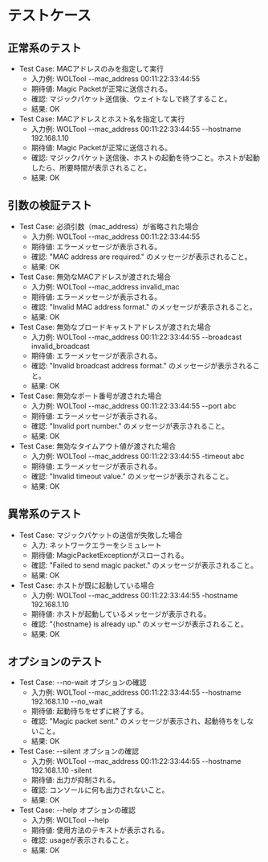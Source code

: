 # テストケース

## 正常系のテスト

- Test Case: MACアドレスのみを指定して実行
    - 入力例: WOLTool --mac_address 00:11:22:33:44:55
    - 期待値: Magic Packetが正常に送信される。
    - 確認: マジックパケット送信後、ウェイトなしで終了すること。
    - 結果: OK
- Test Case: MACアドレスとホスト名を指定して実行
    - 入力例: WOLTool --mac_address 00:11:22:33:44:55 --hostname 192.168.1.10
    - 期待値: Magic Packetが正常に送信される。
    - 確認: マジックパケット送信後、ホストの起動を待つこと。ホストが起動したら、所要時間が表示されること。
    - 結果: OK

## 引数の検証テスト

- Test Case: 必須引数（mac_address）が省略された場合
    - 入力例: WOLTool --mac_address 00:11:22:33:44:55
    - 期待値: エラーメッセージが表示される。
    - 確認: "MAC address are required." のメッセージが表示されること。
    - 結果: OK
- Test Case: 無効なMACアドレスが渡された場合
    - 入力例: WOLTool --mac_address invalid_mac
    - 期待値: エラーメッセージが表示される。
    - 確認: "Invalid MAC address format." のメッセージが表示されること。
    - 結果: OK
- Test Case: 無効なブロードキャストアドレスが渡された場合
    - 入力例: WOLTool --mac_address 00:11:22:33:44:55 --broadcast invalid_broadcast
    - 期待値: エラーメッセージが表示される。
    - 確認: "Invalid broadcast address format." のメッセージが表示されること。
    - 結果: OK
- Test Case: 無効なポート番号が渡された場合
    - 入力例: WOLTool --mac_address 00:11:22:33:44:55 --port abc
    - 期待値: エラーメッセージが表示される。
    - 確認: "Invalid port number." のメッセージが表示されること。
    - 結果: OK
- Test Case: 無効なタイムアウト値が渡された場合
    - 入力例: WOLTool --mac_address 00:11:22:33:44:55 -timeout abc
    - 期待値: エラーメッセージが表示される。
    - 確認: "Invalid timeout value." のメッセージが表示されること。
    - 結果: OK

## 異常系のテスト

- Test Case: マジックパケットの送信が失敗した場合
    - 入力: ネットワークエラーをシミュレート
    - 期待値: MagicPacketExceptionがスローされる。
    - 確認: "Failed to send magic packet." のメッセージが表示されること。
    - 結果: OK
- Test Case: ホストが既に起動している場合
    - 入力例: WOLTool --mac_address 00:11:22:33:44:55 -hostname 192.168.1.10 
    - 期待値: ホストが起動しているメッセージが表示される。
    - 確認: "{hostname} is already up." のメッセージが表示されること。
    - 結果: OK

## オプションのテスト

- Test Case: --no-wait オプションの確認
    - 入力例: WOLTool --mac_address 00:11:22:33:44:55 --hostname 192.168.1.10 --no_wait
    - 期待値: 起動待ちをせずに終了する。
    - 確認: "Magic packet sent." のメッセージが表示され、起動待ちをしないこと。
    - 結果: OK
- Test Case: --silent オプションの確認
    - 入力例: WOLTool --mac_address 00:11:22:33:44:55 --hostname 192.168.1.10 -silent
    - 期待値: 出力が抑制される。
    - 確認: コンソールに何も出力されないこと。
    - 結果: OK
- Test Case: --help オプションの確認
    - 入力例: WOLTool --help
    - 期待値: 使用方法のテキストが表示される。
    - 確認: usageが表示されること。
    - 結果: OK
